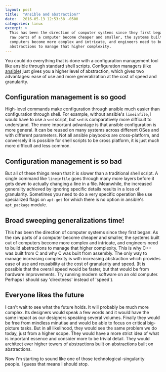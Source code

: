 ```yaml
---
layout: post
title:  "Ansible and abstraction?"
date:   2016-05-13 12:53:38 -0500
categories: linux
excerpt: >
  This has been the direction of computer systems since they first began: As the
  raw parts of a computer become cheaper and smaller, the systems built out of
  computers become more complex and intricate, and engineers need to build
  abstractions to manage that higher complexity.
---
```


You could do everything that is done with a configuration management tool like
ansible through standard shell scripts. Configuration managers (like
[ansible](https://angularclass.com/how-to-use-ansible/)) just gives you a higher
level of abstraction, which gives two advantages: ease of use and more
generalization at the cost of speed and granularity.

Configuration management is so good
----

High-level commands make configuration through ansible much easier than
configuration through shell. For example, without ansible's `lineinfile`, I
would have to use a `sed` script, but `sed` is comparatively more difficult to
understand. The more important advantage is that ansible configuration is more
general. It can be reused on many systems across different OSes and with
different parameters. Not all ansible playbooks are cross-platform, and
conversely it is possible for shell scripts to be cross platform, it is just
much more difficult and less common.

Configuration management is so bad
----

But all of these things mean that it is slower than a traditional shell
script. A single command like `lineinfile` goes through many more layers before
it gets down to actually changing a line in a file. Meanwhile, the increased
generality achieved by ignoring specific details results in a loss of
granularity. Sometimes you need to do a very specific operation like use
specialized flags on `apt-get` for which there is no option in ansible's
`apt_package` module.

Broad sweeping generalizations time!
----

This has been the direction of computer systems since they first began: As the
raw parts of a computer become cheaper and smaller, the systems built out of
computers become more complex and intricate, and engineers need to build
abstractions to manage that higher complexity. This is why C++ was built from C
and why C was built from assembly. The only way to manage increasing complexity
is with increasing abstraction which provides ease of use and reusability at
the cost of granularity and speed. (It is possible that the overall speed would
be faster, but that would be from hardware improvements. Try running modern
software on an old computer. Perhaps I should say 'directness'
instead of 'speed').

Everyone likes the future
----

I can't wait to see what the future holds. It will probably be much more
complex. Its designers would speak a few words and it would have the same
impact as our designers speaking several volumes. Finally they would be free
from mindless minutiae and would be able to focus on critical big-picture
tasks. But in all likelihood, they would see the same problem we do today, just
from a higher scope. They would have a more strict idea of what is important
essence and consider more to be trivial detail. They would architect ever
higher towers of abstractions built on abstractions built on abstractions.

Now I'm starting to sound like one of those technological-singularity people. I
guess that means I should stop.
